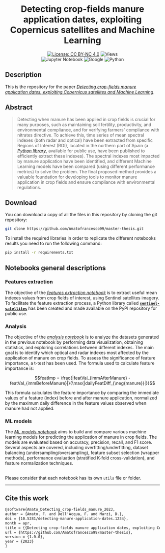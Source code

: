 <div align="center">

# **Detecting crop-fields manure application dates, exploiting Copernicus satellites and Machine Learning**

[![License: CC BY-NC 4.0](https://img.shields.io/badge/License-CC%20BY--NC%204.0-lightgrey.svg)](https://creativecommons.org/licenses/by-nc/4.0/)
![Views](https://komarev.com/ghpvc/?username=AF99MasterThesis&label=Views&color=lightgrey)
<br>
![Jupyter Notebook](https://img.shields.io/badge/JUPYTER-%23FF0000.svg?style=flat&logo=jupyter&logoColor=white&color=critical)
![Google](https://img.shields.io/badge/GOOGLE_EARTH_ENGINE-90EE0?style=flat&logo=google&logoColor=white&color=success)
![Python](https://img.shields.io/badge/PYTHON-0000FF?style=flat&logo=python&logoColor=white&color=informational)

</div>

## **Description**
This is the repository for the paper [*Detecting crop-fields manure application dates, exploiting Copernicus satellites and Machine Learning*]().

## **Abstract**
> Detecting when manure has been applied in crop fields is crucial for many purposes, such as maintaining soil fertility, productivity, and environmental compliance, and for verifying farmers' compliance with nitrates directive. 
To achieve this, time series of mean spectral indexes (both radar and optical) have been extracted from specific Regions of Interest (ROI), located in the northern part of Spain (a [*Python library*](https://pypi.org/project/sentinel-satellites/), available for public use, have been published to efficiently extract these indexes).
The spectral indexes most impacted by manure application have been identified, and different Machine Learning models have been compared (using different performance metrics) to solve the problem.
The final proposed method provides a valuable foundation for developing tools to monitor manure application in crop fields and ensure compliance with environmental regulations.

## **Download**
You can download a copy of all the files in this repository by cloning the git repository:

```bash
git clone https://github.com/Amatofrancesco99/master-thesis.git
```

To install the required libraries in order to replicate the different notebooks results you need to run the following command:
```bash
pip install -r requirements.txt
```

## **Notebooks general descriptions**
### **Features extraction**
The objective of the [*features extraction notebook*](./Notebooks/1-features-extraction/notebook.ipynb) is to extract useful mean indexes values from crop fields of interest, using Sentinel satellites imagery. <br>
To facilitate the feature extraction process, a Python library called [**`sentinel-satellites`**](https://pypi.org/project/sentinel-satellites/) has been created and made available on the PyPI repository for public use.

### **Analysis**
The objective of the [*analysis notebook*](./Notebooks/2-analysis/notebook.ipynb) is to analyze the datasets generated in the previous notebook by performing data visualization, obtaining statistics, and exploring correlations between different indexes. The main goal is to identify which optical and radar indexes most affected by the application of manure on crop fields. To assess the significance of feature importance, a t-test has been used. The formula used to calculate feature importance is:

$$featImp = \frac{|featVal_{immAfterManure} - featVal_{immBeforeManure}|}{\max{|dailyFeatDiff_{\neg{manure}}|}}$$

This formula calculates the feature importance by comparing the immediate values of a feature (index) before and after manure application, normalized by the maximum daily difference in the feature values observed when manure had not applied.

### **ML models**
The [*ML models notebook*](./Notebooks/3-ml-models/notebook.ipynb) aims to build and compare various machine learning models for predicting the application of manure in crop fields. The models are evaluated based on accuracy, precision, recall, and F1 score. Several aspects are covered, including overfitting/underfitting, dataset balancing (undersampling/oversampling), feature subset selection (wrapper methods), performance evaluation (stratified K-fold cross-validation), and feature normalization techniques.
<br><br>

Please consider that each notebook has its own `utils` file or folder.

***
## **Cite this work**
```latex
@software{Amato_Detecting_crop-fields_manure_2023,
author = {Amato, F. and Dell'Acqua, F. and Marzi, D.},
doi = {10.5281/detecting-manure-application-dates.1234},
month = apr,
title = {{Detecting crop-fields manure application dates, exploiting Copernicus satellites and Machine Learning}},
url = {https://github.com/Amatofrancesco99/master-thesis},
version = {1.0.0},
year = {2023}
}
```
